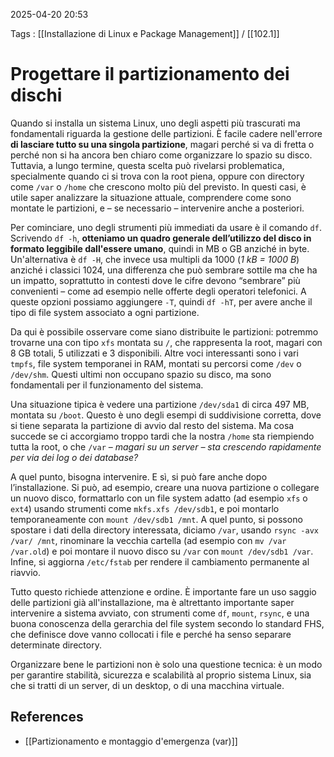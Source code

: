 2025-04-20 20:53

Tags :  [[Installazione di Linux e Package Management]] / [[102.1]]

# Progettare il partizionamento dei dischi

Quando si installa un sistema Linux, uno degli aspetti più trascurati ma fondamentali riguarda la gestione delle partizioni. È facile cadere nell'errore **di lasciare tutto su una singola partizione**, magari perché si va di fretta o perché non si ha ancora ben chiaro come organizzare lo spazio su disco. Tuttavia, a lungo termine, questa scelta può rivelarsi problematica, specialmente quando ci si trova con la root piena, oppure con directory come `/var` o `/home` che crescono molto più del previsto. In questi casi, è utile saper analizzare la situazione attuale, comprendere come sono montate le partizioni, e – se necessario – intervenire anche a posteriori.

Per cominciare, uno degli strumenti più immediati da usare è il comando `df`. Scrivendo `df -h`, **otteniamo un quadro generale dell’utilizzo del disco in formato leggibile dall'essere umano**, quindi in MB o GB anziché in byte. Un'alternativa è `df -H`, che invece usa multipli da 1000 (*1 kB = 1000 B*) anziché i classici 1024, una differenza che può sembrare sottile ma che ha un impatto, soprattutto in contesti dove le cifre devono “sembrare” più convenienti – come ad esempio nelle offerte degli operatori telefonici. A queste opzioni possiamo aggiungere `-T`, quindi `df -hT`, per avere anche il tipo di file system associato a ogni partizione.

Da qui è possibile osservare come siano distribuite le partizioni: potremmo trovarne una con tipo `xfs` montata su `/`, che rappresenta la root, magari con 8 GB totali, 5 utilizzati e 3 disponibili. Altre voci interessanti sono i vari `tmpfs`, file system temporanei in RAM, montati su percorsi come `/dev` o `/dev/shm`. Questi ultimi non occupano spazio su disco, ma sono fondamentali per il funzionamento del sistema.

Una situazione tipica è vedere una partizione `/dev/sda1` di circa 497 MB, montata su `/boot`. Questo è uno degli esempi di suddivisione corretta, dove si tiene separata la partizione di avvio dal resto del sistema. Ma cosa succede se ci accorgiamo troppo tardi che la nostra `/home` sta riempiendo tutta la root, o che `/var` – *magari su un server – sta crescendo rapidamente per via dei log o dei database?*

A quel punto, bisogna intervenire. E sì, si può fare anche dopo l’installazione. Si può, ad esempio, creare una nuova partizione o collegare un nuovo disco, formattarlo con un file system adatto (ad esempio `xfs` o `ext4`) usando strumenti come `mkfs.xfs /dev/sdb1`, e poi montarlo temporaneamente con `mount /dev/sdb1 /mnt`. A quel punto, si possono spostare i dati della directory interessata, diciamo `/var`, usando `rsync -avx /var/ /mnt`, rinominare la vecchia cartella (ad esempio con `mv /var /var.old`) e poi montare il nuovo disco su `/var` con `mount /dev/sdb1 /var`. Infine, si aggiorna `/etc/fstab` per rendere il cambiamento permanente al riavvio.

Tutto questo richiede attenzione e ordine. È importante fare un uso saggio delle partizioni già all'installazione, ma è altrettanto importante saper intervenire a sistema avviato, con strumenti come `df`, `mount`, `rsync`, e una buona conoscenza della gerarchia del file system secondo lo standard FHS, che definisce dove vanno collocati i file e perché ha senso separare determinate directory.

Organizzare bene le partizioni non è solo una questione tecnica: è un modo per garantire stabilità, sicurezza e scalabilità al proprio sistema Linux, sia che si tratti di un server, di un desktop, o di una macchina virtuale.
## References

- [[Partizionamento e montaggio d'emergenza (var)]]